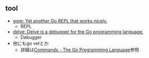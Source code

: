 
## tool

* [gore: Yet another Go REPL that works nicely\.](https://github.com/motemen/gore)
  * REPL
* [delve: Delve is a debugger for the Go programming language\.](https://github.com/derekparker/delve)
  * Debugger
* 他にもgo vetとか
  * 詳細は[Commands \- The Go Programming Language](https://golang.org/cmd/)参照
